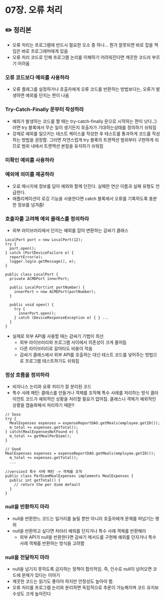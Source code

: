 # 07장. 오류 처리

## ✏️ 정리본
- 오류 처리는 프로그램에 반드시 필요한 오소 중 하나... 뭔가 잘못되면 바로 잡을 책임은 바로 프로그래머에게 있음
- 오류 처리 코드로 인해 프로그램 논리를 이해하기 어려워진다면 깨끗한 코드라 부르기 어려움

### 오류 코드보다 예외를 사용하라
- 오류 플래그를 실정하거나 호출자에게 오류 코드를 반환하는 방법보다는, 오류가 발생하면 예외를 던지는 편이 나음

### Try-Catch-Finally 문부터 작성하라
- 예외가 발생하는 코드를 짤 때는 try-catch-finally 문으로 시작하는 편이 낫다.그러면 try 블록에서 무슨 일이 생기든지 호출자가 기대하는상태를 정의하기 쉬워짐
- 강제로 예외를 일으키는 테스트 케이스를 작성한 후 테스트를 통과하게 코드를 작성하는 방법을 권장함. 그러면 자연스럽게 try 블록의 트랜잭션 범위부터 구현하게 되므로 범위 내에서 트랜잭션 본질을 유지하기 쉬워짐

### 미확인 예외를 사용하라

### 예외에 의미를 제공하라
- 오료 메시지에 정보를 담아 예외와 함께 던진다. 실패한 연산 이름과 실패 유형도 언급한다.
- 애플리케이션이 로깅 기능을 사용한다면 catch 블록에서 오류를 기록하도록 충분한 정보를 넘겨줌!

### 호출자를 고려해 예외 클래스를 정의하라
- 외부 라이브러리에서 던지는 예외를 잡아 변환하는 감싸기 클래스
~~~
LocalPort port = new LocalPort(12);
try {
  port.open();
} catch (PortDeviceFailure e) {
  reportError(e);
  logger.log(e.getMessage(), e);
}

public class LocalPort {
  private ACMDPort innerPort;

  public LocalPort(int portNumber) {
    innerPort = new ACMEPort(portNumber);
  }

  public void open() {
    try {
      innerPort.open();
    } catch (DeviceResponseException e) { } ...
  }
}
~~~
- 실제로 외부 API를 사용할 때는 감싸기 기법이 최선
  - 외부 라이브러리와 프로그램 사이에서 의존성이 크게 줄어듬
  - 다른 라이브러리로 갈아타도 비용이 적음
  - 감싸기 클래스에서 외부 API를 호출하는 대신 테스트 코드를 넣어주는 방법으로 프로그램 테스트하기도 쉬워짐

### 정상 흐름을 정의하라
- 비지니스 논리와 요류 처리가 잘 분리된 코드
- 특수 사례 패턴: 클래스를 만들거나 객체를 조작해 특수 사례를 처리하는 방식
  클라이언트 코드가 예외적인 상황을 처리할 필요가 없어짐. 클래스나 객체가 예외적인 상황을 캡슐화해서 처리하기 때문!!
~~~
// Soso
try {
  MealExpenses expenses = expenseReportDAO.getMeals(employee.getID());
  m_total += expenses.getTotal();
} catch(MealExpensesNotFound e) {
  m_total += getMealPerDiem();
}

// Good
MealExpenses expenses = expenseReportDAO.getMeals(employee.getID());
  m_total += expenses.getTotal();
  ...

//version3 특수 사례 패턴 -> 객체를 조작
public class PerDiemMealExpenses implements MealExpenses {
  public int getTotal() {
    // return the per diem default
  }
}
~~~

### null을 반환하지 마라
- null을 반환한느 코드는 일거리를 늘릴 뿐만 아니라 호출자에게 문제를 떠넘기는 행위
- null을 반환하고 싶다면 차라리 예외를 던지거나 특수 사례 객체를 반환해라
  - 외부 API가 null을 반환한다면 감싸기 메서드를 구현해 예외를 던지거나 특수 사례 객체를 반환하는 방식을 고려함 

### null을 전달하지 마라
- null을 넘기지 못하도록 금지하는 정책이 합리적임. 즉, 인수로 null이 넘어오면 코드에 문제가 있다는 이야기
- 깨끗한 코드는 읽기도 좋아야 하지만 안정성도 높아야 함.
- 오류 처리를 프로그램 논리와 분리하면 독립적으로 추론이 가능해지며 코드 유지보수성도 크게 높아진다